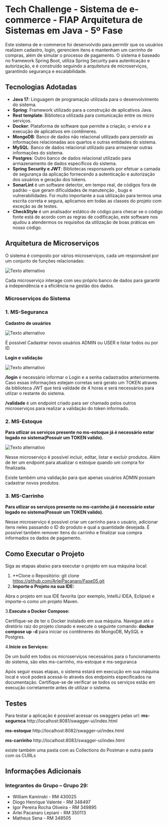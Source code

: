 
# Tech Challenge - Sistema de e-commerce - FIAP Arquitetura de Sistemas em Java - 5º Fase

Este sistema de e-commerce foi desenvolvido para permitir que os usuários realizem cadastro, login, gerenciem itens e mantenham um carrinho de compras, além de simular o processo de pagamento.
O sistema é baseado no framework Spring Boot, utiliza Spring Security para autenticação e autorização, e é construído seguindo a arquitetura de microserviços, garantindo segurança e escalabilidade.

## Tecnologias Adotadas

- **Java 17**: Linguagem de programação utilizada para o desenvolvimento do sistema.
- **Spring**: Framework utilizado para a construção de aplicativos Java.
- **Rest template**: Biblioteca utilizada para comunicação entre os micro serviços.
- **Docker**: Plataforma de software que permite a criação, o envio e a execução de aplicativos em contêineres.
- **MongoDB**: Banco de dados não relacional utilizado para persistir as informações relacionadas aos quartos e outras entidades do sistema.
- **MySQL**: Banco de dados relacional utilizado para armazenar outras informações do sistema.
- **Postgres**: Outro banco de dados relacional utilizado para armazenamento de dados específicos do sistema.
- **Spring Security e JWT**: Bibliotecas responsavels por efetuar a camada de segurança da aplicação fornecendo a autenticação e autorização dos usuários e geração dos tokens.
- **SonarLint** é um software detector, em tempo real, de códigos fora de padrão – que geram dificuldades de manutenção , bugs e vulnerabilidades. Foi muito importante a sua utilização para termos uma escrita correta e segura, aplicamos em todas as classes do projeto com exceção as de testes.
- **CheckStyle** é um analisador estático de código para checar se o código fonte está de acordo com as regras de codificação, este software nos ajudou a atendermos os requisitos da utilização de boas práticas em nosso código.
## Arquitetura de Microserviços

O sistema é composto por vários microserviços, cada um responsável por um conjunto de funções relacionadas:

![Texto alternativo](doc/img/modelagem.png)

Cada microserviço interage com seu próprio banco de dados para garantir a independência e a eficiência na gestão dos dados.

### Microserviços do Sistema

### 1. MS-Seguranca

**Cadastro de usuários**

![Texto alternativo](doc/img/users.png)

É possível Cadastrar novos usuários ADMIN ou USER e listar todos ou por ID

**Login e validação**

![Texto alternativo](doc/img/auth.png)

**/login**  é necessário informar o Login e a senha cadastrados anteriormente. Caso essas informações estejam corretas será gerato um TOKEN atraves da biblioteca JWT que terá validade de 4 horas e será necessários para utilzar o restante do sistema.

**/validade** é um endpoint criado para ser chamado pelos outros microserviços para realizar a validação do token informado.

### 2. MS-Estoque
**Para utlizar os serviços presente no ms-estoque já é necessário estar logado no sistema(Possuir um TOKEN valido).**

![Texto alternativo](doc/img/produtos.png)

Nesse microserviço é possível incluir, editar, listar e excluir produtos. Além de ter um endpoint para atualizar o estoque quando um compra for finalizada.

Existe também uma validação para que apenas usuários ADMIN possam cadastrar novos produtos.

### 3. MS-Carrinho
**Para utlizar os serviços presente no ms-carrinho já é necessário estar logado no sistema(Possuir um TOKEN valido).**

Nesse microserviço é possível criar um carrinho para o usuário, adicionar itens neles passando o ID do produto e qual a quantidade desejada. É possível também remover itens do carrinho e finalizar sua compra informados os dados de pagamento.

## Como Executar o Projeto

Siga as etapas abaixo para executar o projeto em sua máquina local:

1. **Clone o Repositório: git clone https://github.com/ArleiPacanaro/Fase05.git
2. **Importe o Projeto na sua IDE:**

Abra o projeto em sua IDE favorita (por exemplo, IntelliJ IDEA, Eclipse) e importe-o como um projeto Maven.

3.**Execute o Docker Compose:**

Certifique-se de ter o Docker instalado em sua máquina. Navegue até o diretório raiz do projeto clonado e execute o seguinte comando: **docker compose up -d** para iniciar os contêineres do MongoDB, MySQL e Postgres.

4.**Inicie os Serviços:**

De um build em todos os microserviços necessários para o funcionamento do sistema, são eles ms-carrinho, ms-estoque e ms-seguranca

Após seguir essas etapas, o sistema estará em execução em sua máquina local e você poderá acessá-lo através dos endpoints especificados na documentação. Certifique-se de verificar se todos os serviços estão em execução corretamente antes de utilizar o sistema.

## Testes

Para testar a aplicação é possível acessar os swaggers pelas url: 
**ms-segurnca** http://localhost:8081/swagger-ui/index.html 

**ms-estoque**  http://localhost:8082/swagger-ui/index.html

**ms-carrinho**  http://localhost:8083/swagger-ui/index.html

existe também uma pasta com as Collections do Postman e outra pasta com os CURLs

## Informações Adicionais

### Integrantes do Grupo – Grupo 29:

- William Kaminski - RM 430025
- Diogo Henrique Valente - RM 348497
- Igor Pereira Rocha Oliveira - RM 349895
- Arlei Pacanaro Lepiani - RM 350113
- Matheus Sena - RM 348505
